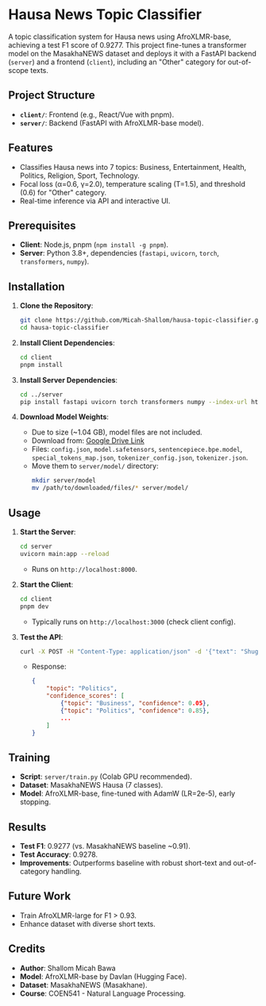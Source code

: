 # Hausa News Topic Classifier

A topic classification system for Hausa news using AfroXLMR-base, achieving a test F1 score of 0.9277. This project fine-tunes a transformer model on the MasakhaNEWS dataset and deploys it with a FastAPI backend (`server`) and a frontend (`client`), including an "Other" category for out-of-scope texts.

## Project Structure
- **`client/`**: Frontend (e.g., React/Vue with pnpm).
- **`server/`**: Backend (FastAPI with AfroXLMR-base model).

## Features
- Classifies Hausa news into 7 topics: Business, Entertainment, Health, Politics, Religion, Sport, Technology.
- Focal loss (α=0.6, γ=2.0), temperature scaling (T=1.5), and threshold (0.6) for "Other" category.
- Real-time inference via API and interactive UI.

## Prerequisites
- **Client**: Node.js, pnpm (`npm install -g pnpm`).
- **Server**: Python 3.8+, dependencies (`fastapi`, `uvicorn`, `torch`, `transformers`, `numpy`).

## Installation
1. **Clone the Repository**:
   ```bash
   git clone https://github.com/Micah-Shallom/hausa-topic-classifier.git
   cd hausa-topic-classifier
   ```

2. **Install Client Dependencies**:
   ```bash
   cd client
   pnpm install
   ```

3. **Install Server Dependencies**:
   ```bash
   cd ../server
   pip install fastapi uvicorn torch transformers numpy --index-url https://download.pytorch.org/whl/cpu
   ```

4. **Download Model Weights**:
   - Due to size (~1.04 GB), model files are not included.
   - Download from: [Google Drive Link](https://drive.google.com/drive/folders/1fEvLEjKdMiM1Fta1-st8HwIVjXx0zFfM?usp=sharing)  
   - Files: `config.json`, `model.safetensors`, `sentencepiece.bpe.model`, `special_tokens_map.json`, `tokenizer_config.json`, `tokenizer.json`.
   - Move them to `server/model/` directory:
     ```bash
     mkdir server/model
     mv /path/to/downloaded/files/* server/model/
     ```

## Usage
1. **Start the Server**:
   ```bash
   cd server
   uvicorn main:app --reload
   ```
   - Runs on `http://localhost:8000`.

2. **Start the Client**:
   ```bash
   cd client
   pnpm dev
   ```
   - Typically runs on `http://localhost:3000` (check client config).

3. **Test the API**:
   ```bash
   curl -X POST -H "Content-Type: application/json" -d '{"text": "Shugaban Najeriya ya gana da gwamnoni"}' http://localhost:8000/api/predict
   ```
   - Response:
     ```json
     {
         "topic": "Politics",
         "confidence_scores": [
             {"topic": "Business", "confidence": 0.05},
             {"topic": "Politics", "confidence": 0.85},
             ...
         ]
     }
     ```

## Training
- **Script**: `server/train.py` (Colab GPU recommended).
- **Dataset**: MasakhaNEWS Hausa (7 classes).
- **Model**: AfroXLMR-base, fine-tuned with AdamW (LR=2e-5), early stopping.

## Results
- **Test F1**: 0.9277 (vs. MasakhaNEWS baseline ~0.91).
- **Test Accuracy**: 0.9278.
- **Improvements**: Outperforms baseline with robust short-text and out-of-category handling.

## Future Work
- Train AfroXLMR-large for F1 > 0.93.
- Enhance dataset with diverse short texts.

## Credits
- **Author**: Shallom Micah Bawa
- **Model**: AfroXLMR-base by Davlan (Hugging Face).
- **Dataset**: MasakhaNEWS (Masakhane).
- **Course**: COEN541 - Natural Language Processing.


